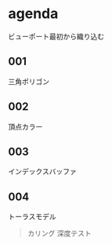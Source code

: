 # agenda

ビューポート最初から織り込む



## 001

三角ポリゴン


## 002

頂点カラー


## 003

インデックスバッファ


## 004

トーラスモデル
> カリング
> 深度テスト


